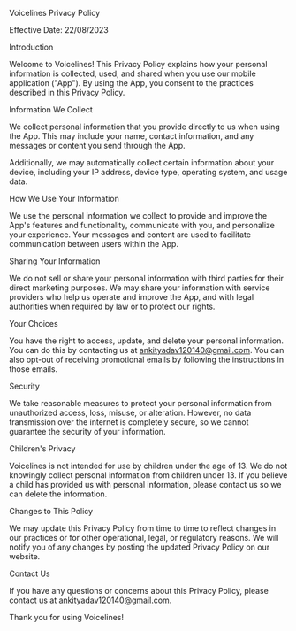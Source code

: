 Voicelines Privacy Policy

Effective Date: 22/08/2023

Introduction

Welcome to Voicelines! This Privacy Policy explains how your personal information is collected, used, and shared when you use our mobile application ("App"). By using the App, you consent to the practices described in this Privacy Policy.

Information We Collect

We collect personal information that you provide directly to us when using the App. This may include your name, contact information, and any messages or content you send through the App.

Additionally, we may automatically collect certain information about your device, including your IP address, device type, operating system, and usage data.

How We Use Your Information

We use the personal information we collect to provide and improve the App's features and functionality, communicate with you, and personalize your experience. Your messages and content are used to facilitate communication between users within the App.

Sharing Your Information

We do not sell or share your personal information with third parties for their direct marketing purposes. We may share your information with service providers who help us operate and improve the App, and with legal authorities when required by law or to protect our rights.

Your Choices

You have the right to access, update, and delete your personal information. You can do this by contacting us at ankityadav120140@gmail.com. You can also opt-out of receiving promotional emails by following the instructions in those emails.

Security

We take reasonable measures to protect your personal information from unauthorized access, loss, misuse, or alteration. However, no data transmission over the internet is completely secure, so we cannot guarantee the security of your information.

Children's Privacy

Voicelines is not intended for use by children under the age of 13. We do not knowingly collect personal information from children under 13. If you believe a child has provided us with personal information, please contact us so we can delete the information.

Changes to This Policy

We may update this Privacy Policy from time to time to reflect changes in our practices or for other operational, legal, or regulatory reasons. We will notify you of any changes by posting the updated Privacy Policy on our website.

Contact Us

If you have any questions or concerns about this Privacy Policy, please contact us at ankityadav120140@gmail.com.

Thank you for using Voicelines!
